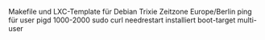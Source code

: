 Makefile und LXC-Template für Debian Trixie
Zeitzone Europe/Berlin
ping für user pigd 1000-2000
sudo curl needrestart installiert
boot-target multi-user
